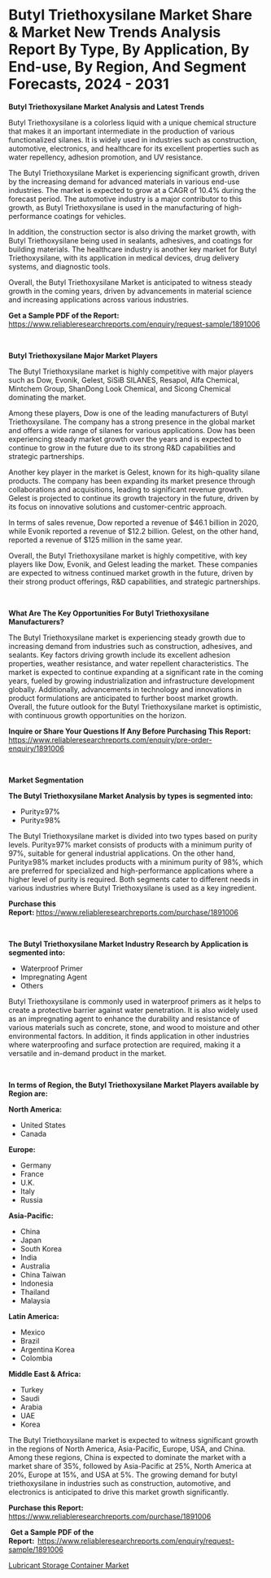 <p><h1>Butyl Triethoxysilane Market Share & Market New Trends Analysis Report By Type, By Application, By End-use, By Region, And Segment Forecasts, 2024 - 2031</h1></p><p><strong>Butyl Triethoxysilane Market Analysis and Latest Trends</strong></p>
<p><p>Butyl Triethoxysilane is a colorless liquid with a unique chemical structure that makes it an important intermediate in the production of various functionalized silanes. It is widely used in industries such as construction, automotive, electronics, and healthcare for its excellent properties such as water repellency, adhesion promotion, and UV resistance.</p><p>The Butyl Triethoxysilane Market is experiencing significant growth, driven by the increasing demand for advanced materials in various end-use industries. The market is expected to grow at a CAGR of 10.4% during the forecast period. The automotive industry is a major contributor to this growth, as Butyl Triethoxysilane is used in the manufacturing of high-performance coatings for vehicles.</p><p>In addition, the construction sector is also driving the market growth, with Butyl Triethoxysilane being used in sealants, adhesives, and coatings for building materials. The healthcare industry is another key market for Butyl Triethoxysilane, with its application in medical devices, drug delivery systems, and diagnostic tools.</p><p>Overall, the Butyl Triethoxysilane Market is anticipated to witness steady growth in the coming years, driven by advancements in material science and increasing applications across various industries.</p></p>
<p><strong>Get a Sample PDF of the Report:&nbsp;</strong> <a href="https://www.reliableresearchreports.com/enquiry/request-sample/1891006">https://www.reliableresearchreports.com/enquiry/request-sample/1891006</a></p>
<p>&nbsp;</p>
<p><strong>Butyl Triethoxysilane Major Market Players</strong></p>
<p><p>The Butyl Triethoxysilane market is highly competitive with major players such as Dow, Evonik, Gelest, SiSiB SILANES, Resapol, Alfa Chemical, Mintchem Group, ShanDong Look Chemical, and Sicong Chemical dominating the market. </p><p>Among these players, Dow is one of the leading manufacturers of Butyl Triethoxysilane. The company has a strong presence in the global market and offers a wide range of silanes for various applications. Dow has been experiencing steady market growth over the years and is expected to continue to grow in the future due to its strong R&D capabilities and strategic partnerships.</p><p>Another key player in the market is Gelest, known for its high-quality silane products. The company has been expanding its market presence through collaborations and acquisitions, leading to significant revenue growth. Gelest is projected to continue its growth trajectory in the future, driven by its focus on innovative solutions and customer-centric approach.</p><p>In terms of sales revenue, Dow reported a revenue of $46.1 billion in 2020, while Evonik reported a revenue of $12.2 billion. Gelest, on the other hand, reported a revenue of $125 million in the same year.</p><p>Overall, the Butyl Triethoxysilane market is highly competitive, with key players like Dow, Evonik, and Gelest leading the market. These companies are expected to witness continued market growth in the future, driven by their strong product offerings, R&D capabilities, and strategic partnerships.</p></p>
<p>&nbsp;</p>
<p><strong>What Are The Key Opportunities For Butyl Triethoxysilane Manufacturers?</strong></p>
<p><p>The Butyl Triethoxysilane market is experiencing steady growth due to increasing demand from industries such as construction, adhesives, and sealants. Key factors driving growth include its excellent adhesion properties, weather resistance, and water repellent characteristics. The market is expected to continue expanding at a significant rate in the coming years, fueled by growing industrialization and infrastructure development globally. Additionally, advancements in technology and innovations in product formulations are anticipated to further boost market growth. Overall, the future outlook for the Butyl Triethoxysilane market is optimistic, with continuous growth opportunities on the horizon.</p></p>
<p><strong>Inquire or Share Your Questions If Any Before Purchasing This Report:</strong> <a href="https://www.reliableresearchreports.com/enquiry/pre-order-enquiry/1891006">https://www.reliableresearchreports.com/enquiry/pre-order-enquiry/1891006</a></p>
<p>&nbsp;</p>
<p><strong>Market Segmentation</strong></p>
<p><strong>The Butyl Triethoxysilane Market Analysis by types is segmented into:</strong></p>
<p><ul><li>Purity≥97%</li><li>Purity≥98%</li></ul></p>
<p><p>The Butyl Triethoxysilane market is divided into two types based on purity levels. Purity≥97% market consists of products with a minimum purity of 97%, suitable for general industrial applications. On the other hand, Purity≥98% market includes products with a minimum purity of 98%, which are preferred for specialized and high-performance applications where a higher level of purity is required. Both segments cater to different needs in various industries where Butyl Triethoxysilane is used as a key ingredient.</p></p>
<p><strong>Purchase this Report:&nbsp;</strong><a href="https://www.reliableresearchreports.com/purchase/1891006">https://www.reliableresearchreports.com/purchase/1891006</a></p>
<p>&nbsp;</p>
<p><strong>The Butyl Triethoxysilane Market Industry Research by Application is segmented into:</strong></p>
<p><ul><li>Waterproof Primer</li><li>Impregnating Agent</li><li>Others</li></ul></p>
<p><p>Butyl Triethoxysilane is commonly used in waterproof primers as it helps to create a protective barrier against water penetration. It is also widely used as an impregnating agent to enhance the durability and resistance of various materials such as concrete, stone, and wood to moisture and other environmental factors. In addition, it finds application in other industries where waterproofing and surface protection are required, making it a versatile and in-demand product in the market.</p></p>
<p>&nbsp;</p>
<p><strong>In terms of Region, the Butyl Triethoxysilane Market Players available by Region are:</strong></p>
<p>
    <p> <strong> North America: </strong>
        <ul>
            <li>United States</li>
            <li>Canada</li>
        </ul>
        </p> 
    <p> <strong> Europe: </strong>
        <ul>
            <li>Germany</li>
            <li>France</li>
            <li>U.K.</li>
            <li>Italy</li>
            <li>Russia</li>
        </ul>
        </p> 
    <p> <strong> Asia-Pacific: </strong>
        <ul>
            <li>China</li>
            <li>Japan</li>
            <li>South Korea</li>
            <li>India</li>
            <li>Australia</li>
            <li>China Taiwan</li>
            <li>Indonesia</li>
            <li>Thailand</li>
            <li>Malaysia</li>
        </ul>
        </p> 
    <p> <strong> Latin America: </strong>
        <ul>
            <li>Mexico</li>
            <li>Brazil</li>
            <li>Argentina Korea</li>
            <li>Colombia</li>
        </ul>
        </p> 
    <p> <strong> Middle East & Africa: </strong>
        <ul>
            <li>Turkey</li>
            <li>Saudi</li>
            <li>Arabia</li>
            <li>UAE</li>
            <li>Korea</li>
        </ul>
    </p>
    </p>
<p><p>The Butyl Triethoxysilane market is expected to witness significant growth in the regions of North America, Asia-Pacific, Europe, USA, and China. Among these regions, China is expected to dominate the market with a market share of 35%, followed by Asia-Pacific at 25%, North America at 20%, Europe at 15%, and USA at 5%. The growing demand for butyl triethoxysilane in industries such as construction, automotive, and electronics is anticipated to drive this market growth significantly.</p></p>
<p><strong>Purchase this Report: </strong><a href="https://www.reliableresearchreports.com/purchase/1891006">https://www.reliableresearchreports.com/purchase/1891006</a></p>
<p>&nbsp;<strong>Get a Sample PDF of the Report:&nbsp;&nbsp;</strong><a href="https://www.reliableresearchreports.com/enquiry/request-sample/1891006">https://www.reliableresearchreports.com/enquiry/request-sample/1891006</a></p>
<p><strong></strong></p>
<p><p><a href="https://nifty-kite-d51.notion.site/Lubricant-Storage-Container-Market-Size-Furnishes-Valuable-Information-Encompassing-Market-Share-Ma-73df6c8d566f4b0cb1218958e2a108be">Lubricant Storage Container Market</a></p></p>